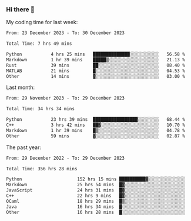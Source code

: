 ### Hi there 👋

My coding time for last week:

<!--START_SECTION:week-->

```txt
From: 23 December 2023 - To: 30 December 2023

Total Time: 7 hrs 49 mins

Python           4 hrs 25 mins   ██████████████░░░░░░░░░░░   56.58 %
Markdown         1 hr 39 mins    █████▒░░░░░░░░░░░░░░░░░░░   21.13 %
Rust             39 mins         ██░░░░░░░░░░░░░░░░░░░░░░░   08.40 %
MATLAB           21 mins         █░░░░░░░░░░░░░░░░░░░░░░░░   04.53 %
Other            14 mins         ▓░░░░░░░░░░░░░░░░░░░░░░░░   03.00 %
```

<!--END_SECTION:week-->

Last month:

<!--START_SECTION:month-->

```txt
From: 29 November 2023 - To: 29 December 2023

Total Time: 34 hrs 34 mins

Python           23 hrs 39 mins  █████████████████░░░░░░░░   68.44 %
C++              3 hrs 42 mins   ██▓░░░░░░░░░░░░░░░░░░░░░░   10.70 %
Markdown         1 hr 39 mins    █▒░░░░░░░░░░░░░░░░░░░░░░░   04.78 %
Other            59 mins         ▓░░░░░░░░░░░░░░░░░░░░░░░░   02.87 %
```

<!--END_SECTION:month-->

The past year:

<!--START_SECTION:year-->

```txt
From: 29 December 2022 - To: 29 December 2023

Total Time: 356 hrs 28 mins

Python                     152 hrs 15 mins ██████████▓░░░░░░░░░░░░░░   42.71 %
Markdown                   25 hrs 54 mins  █▓░░░░░░░░░░░░░░░░░░░░░░░   07.27 %
JavaScript                 24 hrs 31 mins  █▓░░░░░░░░░░░░░░░░░░░░░░░   06.88 %
C++                        22 hrs 9 mins   █▓░░░░░░░░░░░░░░░░░░░░░░░   06.21 %
OCaml                      18 hrs 29 mins  █▒░░░░░░░░░░░░░░░░░░░░░░░   05.19 %
Java                       16 hrs 34 mins  █░░░░░░░░░░░░░░░░░░░░░░░░   04.65 %
Other                      16 hrs 28 mins  █░░░░░░░░░░░░░░░░░░░░░░░░   04.62 %
```

<!--END_SECTION:year-->
